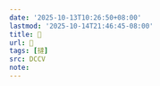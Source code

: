```yaml
---
date: '2025-10-13T10:26:50+08:00'
lastmod: '2025-10-14T21:46:45-08:00'
title: 􀆪
url: 􀆪
tags: [撻]
src: DCCV
note:
---
```

